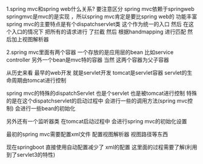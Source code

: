 1.spring mvc和spring web什么关系?
要注意区分 spring mvc依赖于springweb  springmvc是mvc的是实现 ，所以spring mvc肯定是要比spring web的
功能丰富 spring mvc的主要特点是有个dispatchservlet类 这个作为统一的入口 然后 在这个入口的情况下 把所有的请求进行
了拦截 然后 根据handmapping  进行匹配 然后加上视图解析器 

2.spring mvc里面有两个容器  一个存放的是应用层的bean  比如service  controller
另外一个bean是mvc特的容器 当然 这两个容器为父子容器

从历史来看 最早的web开发 就是servlet开发  tomcat是servlet容器 servlet的生命周期由tomcat进行控制 

spring mvc的特殊的dispatchServlet 也是个servlet  也是被tomcat进行控制 特殊的是在这个dispatchservlet的启动过程中
 会进行一些的调用方法(spring mvc控制)  会进行一些bean的初始化 
 
 另外还有一个监听器类 在tomcat启动过程中 会进行spring mvc的初始化设置 
 
 最初的spring mvc需要配置xml文件 配置视图解析器 视图路径等东西
 
 现在springboot  直接使用自动配置减少了 xml的配置
  这里面的过程需要了解(利用到了servlet3的特性)